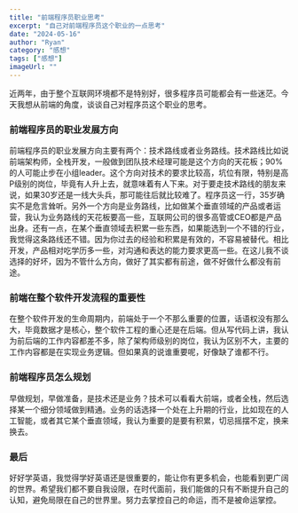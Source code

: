 ```yaml
---
title: "前端程序员职业思考"
excerpt: "自己对前端程序员这个职业的一点思考"
date: "2024-05-16"
author: "Ryan"
category: "感想"
tags: ["感想"]
imageUrl: ""
---
```


近两年，由于整个互联网环境都不是特别好，很多程序员可能都会有一些迷茫。今天我想从前端的角度，谈谈自己对程序员这个职业的思考。

### 前端程序员的职业发展方向
前端程序员的职业发展方向主要有两个：技术路线或者业务路线。技术路线比如说前端架构师，全栈开发，一般做到团队技术经理可能是这个方向的天花板；90%的人可能止步在小组leader。这个方向对技术的要求比较高，坑位有限，特别是高P级别的岗位，毕竟有人升上去，就意味着有人下来。对于要走技术路线的朋友来说，如果30岁还是一线大头兵，那可能往后就比较难了。程序员这一行，35岁确实不是危言耸听。另外一个方向是业务路线，比如做某个垂直领域的产品或者运营，我认为业务路线的天花板要高一些，互联网公司的很多高管或CEO都是产品出身。还有一点，在某个垂直领域去积累一些东西，如果能选到一个不错的行业，我觉得这条路线还不错。因为你过去的经验和积累是有效的，不容易被替代。相比开发，产品相对吃学历多一些，对沟通和表达的能力要求更高一些。在这儿我不谈选择的好坏，因为不管什么方向，做好了其实都有前途，做不好做什么都没有前途。

### 前端在整个软件开发流程的重要性
在整个软件开发的生命周期内，前端处于一个不那么重要的位置，话语权没有那么大，毕竟数据才是核心，整个软件工程的重心还是在后端。但从写代码上讲，我认为前后端的工作内容都差不多，除了架构师级别的岗位，我认为区别不大，主要的工作内容都是在实现业务逻辑。但如果真的说谁重要呢，好像缺了谁都不行。

### 前端程序员怎么规划
早做规划，早做准备，是技术还是业务？技术可以看看大前端，或者全栈，然后选择某一个细分领域做到精通。业务的话选择一个处在上升期的行业，比如现在的人工智能，或者其它某个垂直领域，我认为重要的是要有积累，切忌摇摆不定，换来换去。

### 最后
好好学英语，我觉得学好英语还是很重要的，能让你有更多机会，也能看到更广阔的世界。希望我们都不要自我设限，在时代面前，我们能做的只有不断提升自己的认知，避免局限在自己的世界里。努力去掌控自己的命运，而不是被命运掌控。
